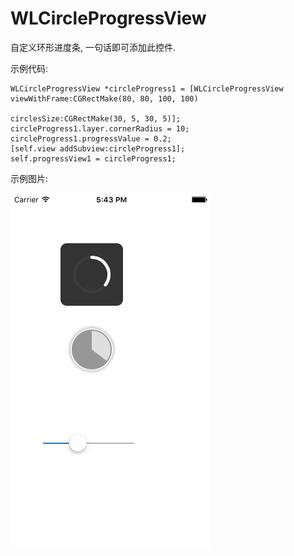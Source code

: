 # WLCircleProgressView
自定义环形进度条, 一句话即可添加此控件.

示例代码:

    WLCircleProgressView *circleProgress1 = [WLCircleProgressView viewWithFrame:CGRectMake(80, 80, 100, 100)
                                                               circlesSize:CGRectMake(30, 5, 30, 5)];
    circleProgress1.layer.cornerRadius = 10;
    circleProgress1.progressValue = 0.2;
    [self.view addSubview:circleProgress1];
    self.progressView1 = circleProgress1;


示例图片:

![image](https://raw.githubusercontent.com/GitHubWanglei/WLCircleProgressView/master/image.png)

